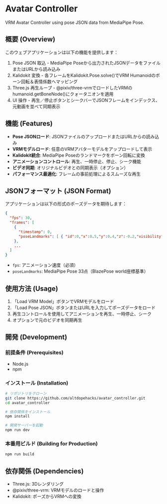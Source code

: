 # Avatar Controller

VRM Avatar Controller using pose JSON data from MediaPipe Pose.

## 概要 (Overview)

このウェブアプリケーションは以下の機能を提供します：

1. Pose JSON 取込 - MediaPipe Poseから出力されたJSONデータをファイルまたはURLから読み込み
2. Kalidokit 変換 - 各フレームをKalidokit.Pose.solve()でVRM Humanoidのボーン回転＆表情係数へマッピング
3. Three.js 再生ループ - @pixiv/three-vrmでロードしたVRMのhumanoid.getBoneNode()にクォータニオンを適用
4. UI 操作 - 再生／停止ボタンとシークバーでJSONフレームをインデックス、元動画を並べて同期表示

## 機能 (Features)

- **Pose JSONロード**: JSONファイルのアップロードまたはURLからの読み込み
- **VRMモデルロード**: 任意のVRMアバターモデルをアップロードして表示
- **Kalidokit統合**: MediaPipe Poseのランドマークをボーン回転に変換
- **アニメーションコントロール**: 再生、一時停止、停止、シーク機能
- **ビデオ同期**: オリジナルビデオとの同期表示（オプション）
- **パフォーマンス最適化**: フレームの事前処理によるスムーズな再生

## JSONフォーマット (JSON Format)

アプリケーションは以下の形式のポーズデータを期待します：

```json
{
  "fps": 30,
  "frames": [
    {
      "timestamp": 0,
      "poseLandmarks": [ { "id":0,"x":0.5,"y":0.4,"z":-0.2,"visibility":0.99 }, ... 33点 ]
    },
    ...
  ]
}
```

- `fps`: アニメーション速度（必須）
- `poseLandmarks`: MediaPipe Pose 33点（BlazePose world座標基準）

## 使用方法 (Usage)

1. 「Load VRM Model」ボタンでVRMモデルをロード
2. 「Load Pose JSON」ボタンまたはURLを入力してポーズデータをロード
3. 再生コントロールを使用してアニメーションを再生、一時停止、シーク
4. オプションで元のビデオを同期再生

## 開発 (Development)

### 前提条件 (Prerequisites)

- Node.js
- npm

### インストール (Installation)

```bash
# リポジトリをクローン
git clone https://github.com/altdopehacks/avatar_controller.git
cd avatar_controller

# 依存関係をインストール
npm install

# 開発サーバーを起動
npm run dev
```

### 本番用ビルド (Building for Production)

```bash
npm run build
```

## 依存関係 (Dependencies)

- Three.js: 3Dレンダリング
- @pixiv/three-vrm: VRMモデルのロードと操作
- Kalidokit: ポーズからVRMへの変換
